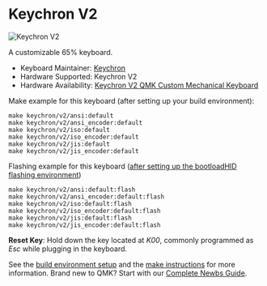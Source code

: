 # Keychron V2

![Keychron V2](https://i.imgur.com/mEZWo30.jpg)

A customizable 65% keyboard.

* Keyboard Maintainer: [Keychron](https://github.com/keychron)
* Hardware Supported: Keychron V2
* Hardware Availability: [Keychron V2 QMK Custom Mechanical Keyboard](https://www.keychron.com/products/keychron-v2-qmk-custom-mechanical-keyboard)

Make example for this keyboard (after setting up your build environment):

    make keychron/v2/ansi:default
    make keychron/v2/ansi_encoder:default
    make keychron/v2/iso:default
    make keychron/v2/iso_encoder:default
    make keychron/v2/jis:default
    make keychron/v2/jis_encoder:default

Flashing example for this keyboard ([after setting up the bootloadHID flashing environment](https://docs.qmk.fm/#/flashing_bootloadhid))

    make keychron/v2/ansi:default:flash
    make keychron/v2/ansi_encoder:default:flash
    make keychron/v2/iso:default:flash
    make keychron/v2/iso_encoder:default:flash
    make keychron/v2/jis:default:flash
    make keychron/v2/jis_encoder:default:flash

**Reset Key**: Hold down the key located at *K00*, commonly programmed as *Esc* while plugging in the keyboard.

See the [build environment setup](https://docs.qmk.fm/#/getting_started_build_tools) and the [make instructions](https://docs.qmk.fm/#/getting_started_make_guide) for more information. Brand new to QMK? Start with our [Complete Newbs Guide](https://docs.qmk.fm/#/newbs).
